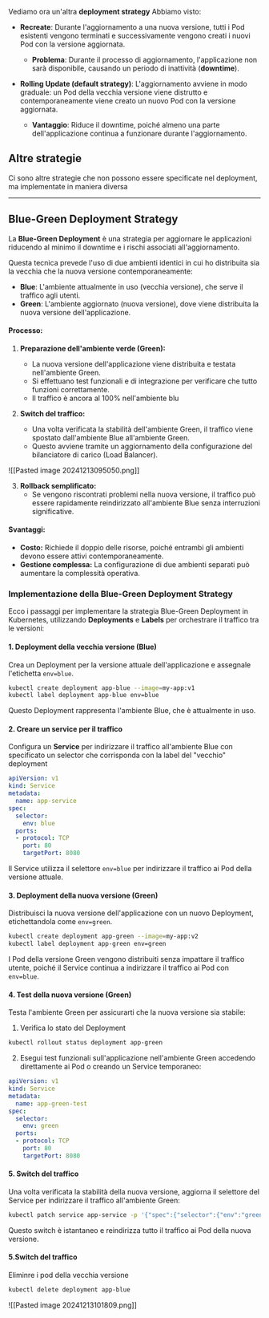 Vediamo ora un'altra **deployment strategy**
Abbiamo visto:

- **Recreate**: Durante l'aggiornamento a una nuova versione, tutti i Pod esistenti vengono terminati e successivamente vengono creati i nuovi Pod con la versione aggiornata.
  
    - **Problema**: Durante il processo di aggiornamento, l'applicazione non sarà disponibile, causando un periodo di inattività (**downtime**).


- **Rolling Update (default strategy)**: L'aggiornamento avviene in modo graduale: un Pod della vecchia versione viene distrutto e contemporaneamente viene creato un nuovo Pod con la versione aggiornata.
    
    - **Vantaggio**: Riduce il downtime, poiché almeno una parte dell'applicazione continua a funzionare durante l'aggiornamento.


## Altre strategie
Ci sono altre strategie che non possono essere specificate nel deployment, ma implementate in maniera diversa



***
## Blue-Green Deployment Strategy

La **Blue-Green Deployment** è una strategia per aggiornare le applicazioni riducendo al minimo il downtime e i rischi associati all'aggiornamento. 

Questa tecnica prevede l'uso di due ambienti identici in cui ho distribuita sia la vecchia che la nuova versione contemporaneamente:

- **Blue**: L'ambiente attualmente in uso (vecchia versione), che serve il traffico agli utenti.
- **Green**: L'ambiente aggiornato (nuova versione), dove viene distribuita la nuova versione dell'applicazione.

#### Processo:

1. **Preparazione dell'ambiente verde (Green):**
    - La nuova versione dell'applicazione viene distribuita e testata nell'ambiente Green.
    - Si effettuano test funzionali e di integrazione per verificare che tutto funzioni correttamente.
    - Il traffico è ancora al 100% nell'ambiente blu

2. **Switch del traffico:**
    - Una volta verificata la stabilità dell'ambiente Green, il traffico viene spostato dall'ambiente Blue all'ambiente Green.
    - Questo avviene tramite un aggiornamento della configurazione del bilanciatore di carico (Load Balancer).

![[Pasted image 20241213095050.png]]

3. **Rollback semplificato:**
    - Se vengono riscontrati problemi nella nuova versione, il traffico può essere rapidamente reindirizzato all'ambiente Blue senza interruzioni significative.


#### Svantaggi:
- **Costo:** Richiede il doppio delle risorse, poiché entrambi gli ambienti devono essere attivi contemporaneamente.
- **Gestione complessa:** La configurazione di due ambienti separati può aumentare la complessità operativa.




### Implementazione della **Blue-Green Deployment Strategy**
Ecco i passaggi per implementare la strategia Blue-Green Deployment in Kubernetes, utilizzando **Deployments** e **Labels** per orchestrare il traffico tra le versioni:

#### 1. Deployment della vecchia versione (Blue)
Crea un Deployment per la versione attuale dell'applicazione e assegnale l'etichetta `env=blue`.

```bash
kubectl create deployment app-blue --image=my-app:v1
kubectl label deployment app-blue env=blue
```
Questo Deployment rappresenta l'ambiente Blue, che è attualmente in uso.


#### 2. Creare un service per il traffico
Configura un **Service** per indirizzare il traffico all'ambiente Blue con specificato un selector che corrisponda con la label del "vecchio" deployment

```yaml
apiVersion: v1
kind: Service
metadata:
  name: app-service
spec:
  selector:
    env: blue
  ports:
  - protocol: TCP
    port: 80
    targetPort: 8080
```
Il Service utilizza il selettore `env=blue` per indirizzare il traffico ai Pod della versione attuale.


#### 3. Deployment della nuova versione (Green)
Distribuisci la nuova versione dell'applicazione con un nuovo Deployment, etichettandola come `env=green`.

```bash
kubectl create deployment app-green --image=my-app:v2
kubectl label deployment app-green env=green
```

I Pod della versione Green vengono distribuiti senza impattare il traffico utente, poiché il Service continua a indirizzare il traffico ai Pod con `env=blue`.


#### 4. Test della nuova versione (Green)
Testa l'ambiente Green per assicurarti che la nuova versione sia stabile:

1. Verifica lo stato del Deployment
```bash
kubectl rollout status deployment app-green
```

2. Esegui test funzionali sull'applicazione nell'ambiente Green accedendo direttamente ai Pod o creando un Service temporaneo:
   
```yaml
apiVersion: v1
kind: Service
metadata:
  name: app-green-test
spec:
  selector:
    env: green
  ports:
  - protocol: TCP
    port: 80
    targetPort: 8080
```


#### 5. Switch del traffico
Una volta verificata la stabilità della nuova versione, aggiorna il selettore del Service per indirizzare il traffico all'ambiente Green:
```bash
kubectl patch service app-service -p '{"spec":{"selector":{"env":"green"}}}'
```

Questo switch è istantaneo e reindirizza tutto il traffico ai Pod della nuova versione.


#### 5.Switch del traffico
Eliminre i pod della vecchia versione
```bash
kubectl delete deployment app-blue
```


![[Pasted image 20241213101809.png]]